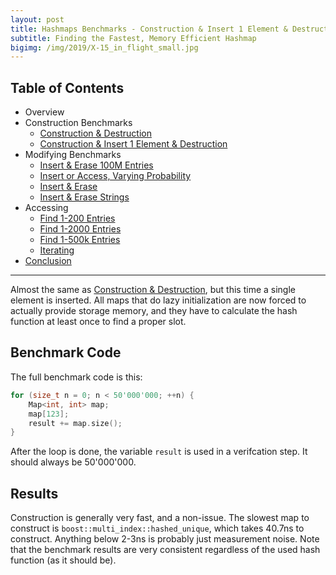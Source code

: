 ```yaml
---
layout: post
title: Hashmaps Benchmarks - Construction & Insert 1 Element & Destruction
subtitle: Finding the Fastest, Memory Efficient Hashmap
bigimg: /img/2019/X-15_in_flight_small.jpg
---
```

## Table of Contents

* Overview
* Construction Benchmarks
   * [Construction & Destruction](/2019/04/01/hashmap-benchmarks-02-01-result-CtorDtorEmptyMap/)
   * [Construction & Insert 1 Element & Destruction](/2019/04/01/hashmap-benchmarks-02-02-result-CtorDtorSingleEntryMap/)
* Modifying Benchmarks
   * [Insert & Erase 100M Entries](/2019/04/01/hashmap-benchmarks-03-01-result-InsertHugeInt/)
   * [Insert or Access, Varying Probability](/2019/04/01/hashmap-benchmarks-03-02-result-RandomDistinct2/)
   * [Insert & Erase](/2019/04/01/hashmap-benchmarks-03-03-result-RandomInsertErase/)
   * [Insert & Erase Strings](/2019/04/01/hashmap-benchmarks-03-04-result-RandomInsertEraseStrings/)
* Accessing
   * [Find 1-200 Entries](/2019/04/01/hashmap-benchmarks-04-01-result-RandomFind_200/)
   * [Find 1-2000 Entries](/2019/04/01/hashmap-benchmarks-04-02-result-RandomFind_2000/)
   * [Find 1-500k Entries](/2019/04/01/hashmap-benchmarks-04-03-result-RandomFind_500000/)
   * [Iterating](/2019/04/01/hashmap-benchmarks-04-04-result-IterateIntegers/)
* [Conclusion](/2019/04/01/hashmap-benchmarks-05-conclusion/)


----

Almost the same as [Construction & Destruction](/2019/04/01/hashmap-benchmarks-CtorDtorEmptyMap/), but this time a single element is inserted. All maps that do lazy initialization are now forced to actually provide storage memory, and they have to calculate the hash function at least once to find a proper slot.

## Benchmark Code

The full benchmark code is this: 

```cpp
for (size_t n = 0; n < 50'000'000; ++n) {
    Map<int, int> map;
    map[123];
    result += map.size();
}
```

After the loop is done, the variable `result` is used in a verifcation step. It should always be 50'000'000.

## Results

Construction is generally very fast, and a non-issue. The slowest map to construct is `boost::multi_index::hashed_unique`, which takes 40.7ns to construct. Anything below 2-3ns is probably just measurement noise. Note that the benchmark results are very consistent regardless of the used hash function (as it should be).

<script src="https://cdn.plot.ly/plotly-latest.min.js"></script>
<div id="id_9b91b14f" style="height:250em"></div>
<script>
    var colors = Plotly.d3.scale.category10().range();
    var m0y = [ "phmap::<br>parallel_node_hash_map", "folly::F14NodeMap", "phmap::<br>parallel_flat_hash_map", "std::unordered_map", "folly::F14ValueMap", "tsl::hopscotch_map", "ska::bytell_hash_map", "boost::multi_index::<br>hashed_unique", "absl::node_hash_map", "eastl::hash_map", "tsl::sparse_map", "phmap::node_hash_map", "robin_hood::<br>unordered_node_map", "boost::unordered_map", "absl::flat_hash_map", "phmap::flat_hash_map", "spp::sparse_hash_map", "robin_hood::<br>unordered_flat_map", "tsl::robin_map", "<b>emilib1::HashMap</b>"];
    var m1y = [ "phmap::<br>parallel_node_hash_map", "folly::F14NodeMap", "phmap::<br>parallel_flat_hash_map", "std::unordered_map", "tsl::hopscotch_map", "folly::F14ValueMap", "ska::bytell_hash_map", "boost::multi_index::<br>hashed_unique", "absl::node_hash_map", "tsl::sparse_map", "phmap::node_hash_map", "eastl::hash_map", "robin_hood::<br>unordered_node_map", "boost::unordered_map", "absl::flat_hash_map", "phmap::flat_hash_map", "spp::sparse_hash_map", "robin_hood::<br>unordered_flat_map", "tsl::robin_map", "<b>emilib1::HashMap</b>"];
    var m2y = [ "folly::F14NodeMap", "phmap::<br>parallel_node_hash_map", "phmap::<br>parallel_flat_hash_map", "std::unordered_map", "tsl::hopscotch_map", "folly::F14ValueMap", "ska::bytell_hash_map", "boost::multi_index::<br>hashed_unique", "absl::node_hash_map", "eastl::hash_map", "phmap::node_hash_map", "tsl::sparse_map", "robin_hood::<br>unordered_node_map", "boost::unordered_map", "absl::flat_hash_map", "phmap::flat_hash_map", "spp::sparse_hash_map", "robin_hood::<br>unordered_flat_map", "emilib1::HashMap", "<b>tsl::robin_map</b>"];
    var m3y = [ "phmap::<br>parallel_node_hash_map", "folly::F14NodeMap", "phmap::<br>parallel_flat_hash_map", "std::unordered_map", "folly::F14ValueMap", "tsl::hopscotch_map", "ska::bytell_hash_map", "absl::node_hash_map", "boost::multi_index::<br>hashed_unique", "phmap::node_hash_map", "eastl::hash_map", "tsl::sparse_map", "robin_hood::<br>unordered_node_map", "boost::unordered_map", "absl::flat_hash_map", "phmap::flat_hash_map", "spp::sparse_hash_map", "robin_hood::<br>unordered_flat_map", "tsl::robin_map", "<b>emilib1::HashMap</b>"];
    var m4y = [ "phmap::<br>parallel_node_hash_map", "folly::F14NodeMap", "phmap::<br>parallel_flat_hash_map", "std::unordered_map", "folly::F14ValueMap", "tsl::hopscotch_map", "ska::bytell_hash_map", "absl::node_hash_map", "phmap::node_hash_map", "boost::multi_index::<br>hashed_unique", "tsl::sparse_map", "eastl::hash_map", "boost::unordered_map", "robin_hood::<br>unordered_node_map", "absl::flat_hash_map", "phmap::flat_hash_map", "spp::sparse_hash_map", "robin_hood::<br>unordered_flat_map", "tsl::robin_map", "<b>emilib1::HashMap</b>"];
    var measurement_names = [ "ctor & dtor map with 1 entry" ];

    var data = [
        { x: [ 8.1649e-08, 8.1613e-08, 6.73236e-08, 6.33545e-08, 6.22363e-08, 6.13859e-08, 5.41271e-08, 5.2758700000000006e-08, 4.99179e-08, 4.78665e-08, 4.77894e-08, 4.72769e-08, 4.29136e-08, 4.2752699999999996e-08, 4.06977e-08, 3.87318e-08, 2.4456599999999997e-08, 2.3164400000000003e-08, 1.2542940000000001e-08, 1.149732e-08 ],
          y: m0y, name: measurement_names[0] + ' (Identity)', type: 'bar', orientation: 'h', yaxis: 'y', marker: { color: colors[0], },
            textposition: 'outside',
            text: [ "81.6ns<br>0.0MB", "81.6ns<br>0.0MB", "67.3ns<br>0.0MB", "63.4ns<br>0.0MB", "62.2ns<br>0.0MB", "61.4ns<br>0.0MB", "54.1ns<br>0.0MB", "52.8ns<br>0.0MB", "49.9ns<br>0.0MB", "47.9ns<br>0.0MB", "47.8ns<br>0.0MB", "47.3ns<br>0.0MB", "42.9ns<br>0.0MB", "42.8ns<br>0.0MB", "40.7ns<br>0.0MB", "38.7ns<br>0.0MB", "24.5ns<br>0.0MB", "23.2ns<br>0.0MB", "12.5ns<br>0.0MB", "<b>11.5ns<br>0.0MB</b>" ],
        },
        { x: [ 8.284849999999999e-08, 8.083820000000001e-08, 6.767819999999999e-08, 6.33747e-08, 6.17907e-08, 6.177e-08, 5.33095e-08, 5.29242e-08, 5.10182e-08, 5.06029e-08, 4.8815099999999996e-08, 4.7803900000000004e-08, 4.2886600000000004e-08, 4.24784e-08, 4.1111500000000004e-08, 3.90967e-08, 2.44405e-08, 2.31947e-08, 1.253734e-08, 1.1497649999999999e-08 ],
          y: m1y, name: measurement_names[0] + ' (robin_hood::hash)', type: 'bar', orientation: 'h', yaxis: 'y2', marker: { color: colors[0], },
            textposition: 'outside',
            text: [ "82.8ns<br>0.0MB", "80.8ns<br>0.0MB", "67.7ns<br>0.0MB", "63.4ns<br>0.0MB", "61.8ns<br>0.0MB", "61.8ns<br>0.0MB", "53.3ns<br>0.0MB", "52.9ns<br>0.0MB", "51.0ns<br>0.0MB", "50.6ns<br>0.0MB", "48.8ns<br>0.0MB", "47.8ns<br>0.0MB", "42.9ns<br>0.0MB", "42.5ns<br>0.0MB", "41.1ns<br>0.0MB", "39.1ns<br>0.0MB", "24.4ns<br>0.0MB", "23.2ns<br>0.0MB", "12.5ns<br>0.0MB", "<b>11.5ns<br>0.0MB</b>" ],
        },
        { x: [ 8.132519999999999e-08, 8.12312e-08, 6.717540000000001e-08, 6.3265e-08, 6.22311e-08, 6.15801e-08, 5.4920799999999995e-08, 5.2808500000000006e-08, 5.13533e-08, 4.97936e-08, 4.90038e-08, 4.8093700000000004e-08, 4.42605e-08, 4.2546599999999995e-08, 4.1167399999999996e-08, 3.9153000000000007e-08, 2.62582e-08, 2.46993e-08, 1.2555930000000001e-08, 1.2547930000000002e-08 ],
          y: m2y, name: measurement_names[0] + ' (absl::Hash)', type: 'bar', orientation: 'h', yaxis: 'y3', marker: { color: colors[0], },
            textposition: 'outside',
            text: [ "81.3ns<br>0.0MB", "81.2ns<br>0.0MB", "67.2ns<br>0.0MB", "63.3ns<br>0.0MB", "62.2ns<br>0.0MB", "61.6ns<br>0.0MB", "54.9ns<br>0.0MB", "52.8ns<br>0.0MB", "51.4ns<br>0.0MB", "49.8ns<br>0.0MB", "49.0ns<br>0.0MB", "48.1ns<br>0.0MB", "44.3ns<br>0.0MB", "42.5ns<br>0.0MB", "41.2ns<br>0.0MB", "39.2ns<br>0.0MB", "26.3ns<br>0.0MB", "24.7ns<br>0.0MB", "12.6ns<br>0.0MB", "<b>12.5ns<br>0.0MB</b>" ],
        },
        { x: [ 8.64664e-08, 8.14717e-08, 6.693570000000001e-08, 6.34294e-08, 6.16422e-08, 6.1638e-08, 5.46969e-08, 5.41859e-08, 5.3577599999999997e-08, 5.2219100000000005e-08, 4.91491e-08, 4.7751400000000004e-08, 4.3414300000000004e-08, 4.17462e-08, 4.12173e-08, 3.91244e-08, 2.4605300000000004e-08, 2.4157499999999996e-08, 1.257241e-08, 1.149697e-08 ],
          y: m3y, name: measurement_names[0] + ' (FNV1a)', type: 'bar', orientation: 'h', yaxis: 'y4', marker: { color: colors[0], },
            textposition: 'outside',
            text: [ "86.5ns<br>0.0MB", "81.5ns<br>0.0MB", "66.9ns<br>0.0MB", "63.4ns<br>0.0MB", "61.6ns<br>0.0MB", "61.6ns<br>0.0MB", "54.7ns<br>0.0MB", "54.2ns<br>0.0MB", "53.6ns<br>0.0MB", "52.2ns<br>0.0MB", "49.1ns<br>0.0MB", "47.8ns<br>0.0MB", "43.4ns<br>0.0MB", "41.7ns<br>0.0MB", "41.2ns<br>0.0MB", "39.1ns<br>0.0MB", "24.6ns<br>0.0MB", "24.2ns<br>0.0MB", "12.6ns<br>0.0MB", "<b>11.5ns<br>0.0MB</b>" ],
        },
        { x: [ 8.70006e-08, 8.11288e-08, 6.729809999999999e-08, 6.31595e-08, 6.211539999999999e-08, 6.13609e-08, 5.57014e-08, 5.4202100000000003e-08, 5.32431e-08, 5.27335e-08, 4.96447e-08, 4.866769999999999e-08, 4.42321e-08, 4.39878e-08, 4.1058900000000005e-08, 3.8801000000000004e-08, 2.44488e-08, 2.4133299999999998e-08, 1.343813e-08, 1.149798e-08 ],
          y: m4y, name: measurement_names[0] + ' (folly::hasher)', type: 'bar', orientation: 'h', yaxis: 'y5', marker: { color: colors[0], },
            textposition: 'outside',
            text: [ "87.0ns<br>0.0MB", "81.1ns<br>0.0MB", "67.3ns<br>0.0MB", "63.2ns<br>0.0MB", "62.1ns<br>0.0MB", "61.4ns<br>0.0MB", "55.7ns<br>0.0MB", "54.2ns<br>0.0MB", "53.2ns<br>0.0MB", "52.7ns<br>0.0MB", "49.6ns<br>0.0MB", "48.7ns<br>0.0MB", "44.2ns<br>0.0MB", "44.0ns<br>0.0MB", "41.1ns<br>0.0MB", "38.8ns<br>0.0MB", "24.4ns<br>0.0MB", "24.1ns<br>0.0MB", "13.4ns<br>0.0MB", "<b>11.5ns<br>0.0MB</b>" ],
        },
    ];

    var layout = {
        // title: { text: 'CtorDtorSingleEntryMap'},
        grid: {
            ygap: 0.1,
            subplots: [
            ['xy'],
            ['xy2'],
            ['xy3'],
            ['xy4'],
            ['xy5'],
        ] },

        barmode: 'stack',
        yaxis: { title: 'Identity', automargin: true, },
        yaxis2: { title: 'robin_hood::hash', automargin: true, },
        yaxis3: { title: 'absl::Hash', automargin: true, },
        yaxis4: { title: 'FNV1a', automargin: true, },
        yaxis5: { title: 'folly::hasher', automargin: true, },
        xaxis: { automargin: true, },
        legend: { traceorder: 'normal' },
        margin: { pad: 0, l:0, r:0, t:0, b:0, },
        showlegend:false,
    };

    Plotly.newPlot('id_9b91b14f', data, layout);
</script>
